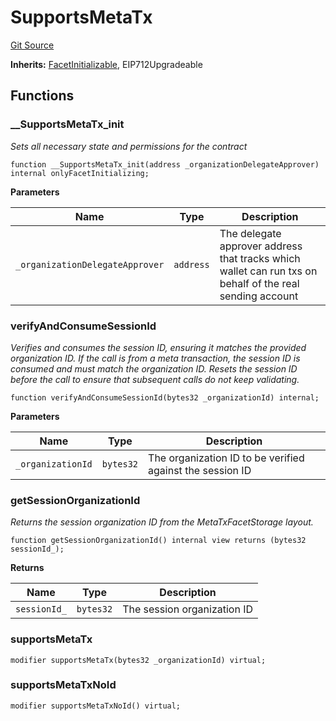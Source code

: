 # SupportsMetaTx
[Git Source](https://github.com/TreasureProject/spellcaster-facets/blob/35a5f7a33e5c726475104b88b7e2a468bb5aa2b7/src/metatx/SupportsMetaTx.sol)

**Inherits:**
[FacetInitializable](/src/utils/FacetInitializable.sol/abstract.FacetInitializable.md), EIP712Upgradeable


## Functions
### __SupportsMetaTx_init

*Sets all necessary state and permissions for the contract*


```solidity
function __SupportsMetaTx_init(address _organizationDelegateApprover) internal onlyFacetInitializing;
```
**Parameters**

|Name|Type|Description|
|----|----|-----------|
|`_organizationDelegateApprover`|`address`|The delegate approver address that tracks which wallet can run txs on behalf of the real sending account|


### verifyAndConsumeSessionId

*Verifies and consumes the session ID, ensuring it matches the provided organization ID.
If the call is from a meta transaction, the session ID is consumed and must match the organization ID.
Resets the session ID before the call to ensure that subsequent calls do not keep validating.*


```solidity
function verifyAndConsumeSessionId(bytes32 _organizationId) internal;
```
**Parameters**

|Name|Type|Description|
|----|----|-----------|
|`_organizationId`|`bytes32`|The organization ID to be verified against the session ID|


### getSessionOrganizationId

*Returns the session organization ID from the MetaTxFacetStorage layout.*


```solidity
function getSessionOrganizationId() internal view returns (bytes32 sessionId_);
```
**Returns**

|Name|Type|Description|
|----|----|-----------|
|`sessionId_`|`bytes32`|The session organization ID|


### supportsMetaTx


```solidity
modifier supportsMetaTx(bytes32 _organizationId) virtual;
```

### supportsMetaTxNoId


```solidity
modifier supportsMetaTxNoId() virtual;
```

